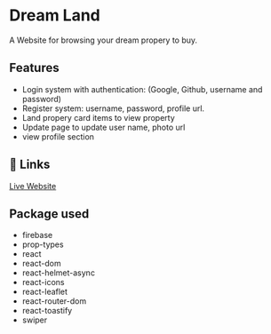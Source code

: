 
# Dream Land

A Website for browsing your dream propery to buy.




## Features

- Login system with authentication: (Google, Github, username and password)
- Register system: username, password, profile url.
- Land propery card items to view property 
- Update page to update user name, photo url
- view profile section




## 🔗 Links
[Live Website](https://real-estate-lands.surge.sh/)


## Package used
- firebase
- prop-types
- react
- react-dom
- react-helmet-async
- react-icons
- react-leaflet
- react-router-dom
- react-toastify
- swiper
